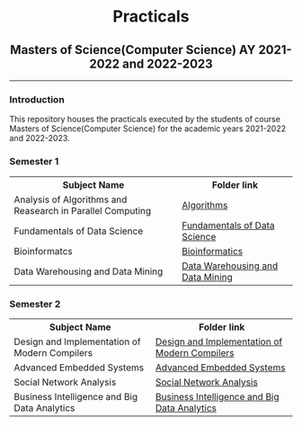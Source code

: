 # <center>Practicals</center>

## <center>Masters of Science(Computer Science)  AY 2021-2022 and 2022-2023</center>

---

### Introduction

This repository houses the practicals executed by the students of course Masters of Science(Computer Science) for the academic years 2021-2022 and 2022-2023.



### Semester 1

<table>
    <tr>
    	<th> Subject Name </th>
    	<th> Folder link </th>
    </tr>
    <tr>
    	<td>Analysis of Algorithms and Reasearch in Parallel Computing</td>
        <td><a href = "./Semester 1/Algorithms">Algorithms</a></td>
    </tr>
    <tr>
    	<td>Fundamentals of Data Science</td>
        <td><a href = "./Semester 1/Fundamentals of Data Science">Fundamentals of Data Science</a></td>
    </tr>
    <tr>
    	<td>Bioinformatcs</td>
        <td><a href = "./Semester 1/Bioinformatics">Bioinformatics</a></td>
    </tr>
    <tr>
    	<td>Data Warehousing and Data Mining</td>
        <td><a href = "./Semester 1/Data Warehousing and Data Mining">Data Warehousing and Data Mining</a></td>
    </tr>
</table>



### Semester 2

<table>
    <tr>
    	<th> Subject Name </th>
    	<th> Folder link </th>
    </tr>
    <tr>
    	<td>Design and Implementation of Modern Compilers</td>
        <td><a href = "./Semester 2/Design and implementation of Modern Compilers">Design and Implementation of Modern Compilers</a></td>
    </tr>
    <tr>
    	<td>Advanced Embedded Systems</td>
        <td><a href = "./Semester 2/Advanced Embedded Systems">Advanced Embedded Systems</a></td>
    </tr>
    <tr>
    	<td>Social Network Analysis</td>
        <td><a href = "./Semester 2/Social Network Analysis">Social Network Analysis</a></td>
    </tr>
    <tr>
    	<td>Business Intelligence and Big Data Analytics</td>
        <td><a href = "./Semester 2/Business Intelligence and Big Data Analytics">Business Intelligence and Big Data Analytics</a></td>
    </tr>
</table>
